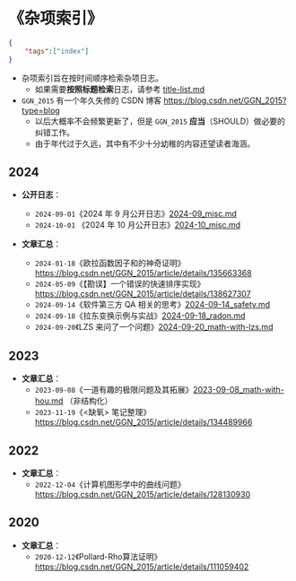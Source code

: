 #  《杂项索引》

```json
{
    "tags":["index"]
}
```

- 杂项索引旨在按时间顺序检索杂项日志。
  - 如果需要**按照标题检索**日志，请参考 [title-list.md](../../data/auto-gen/title-list.md)
- `GGN_2015` 有一个年久失修的 CSDN 博客 https://blog.csdn.net/GGN_2015?type=blog
  - 以后大概率不会频繁更新了，但是 `GGN_2015` **应当**（SHOULD）做必要的纠错工作。
  - 由于年代过于久远，其中有不少十分幼稚的内容还望读者海涵。

## 2024

- **公开日志**：
  - `2024-09-01`《2024 年 9 月公开日志》[2024-09_misc.md](../../data/misc/2024-09_misc.md)
  - `2024-10-01` 《2024 年 10 月公开日志》[2024-10_misc.md](../../data/misc/2024-10_misc.md)
  
- **文章汇总**：
  - `2024-01-18`《欧拉函数因子和的神奇证明》https://blog.csdn.net/GGN_2015/article/details/135663368
  - `2024-05-09`《【勘误】一个错误的快速排序实现》https://blog.csdn.net/GGN_2015/article/details/138627307
  - `2024-09-14`《软件第三方 QA 相关的思考》[2024-09-14_safety.md](../../data/misc/2024-09-14_safety.md)
  - `2024-09-18`《拉东变换示例与实战》[2024-09-18_radon.md](../../data/misc/2024-09-18_radon.md)
  - `2024-09-20`《LZS 来问了一个问题》[2024-09-20_math-with-lzs.md](../../data/misc/2024-09-20_math-with-lzs.md)

## 2023

- **文章汇总**：
  - `2023-09-08`《一道有趣的极限问题及其拓展》[2023-09-08_math-with-hou.md](../../data/misc/2023-09-08_math-with-hou.md) （非结构化）
  - `2023-11-19`《<缺氧> 笔记整理》https://blog.csdn.net/GGN_2015/article/details/134489966

## 2022

- **文章汇总**：
  - `2022-12-04`《计算机图形学中的曲线问题》https://blog.csdn.net/GGN_2015/article/details/128130930

## 2020

- **文章汇总**：
  - `2020-12-12`《Pollard-Rho算法证明》https://blog.csdn.net/GGN_2015/article/details/111059402

